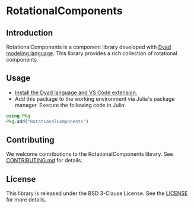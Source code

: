 # RotationalComponents

## Introduction

RotationalComponents is a component library developed with [Dyad modeling language](help.juliahub.com/dyad).
This library provides a rich collection of rotational components.

## Usage

- [Install the Dyad language and VS Code extension.](https://help.juliahub.com/dyad/dev/installation)
- Add this package to the working environment via Julia's package manager. Execute the following code in Julia:

```julia
using Pkg
Pkg.add("RotationalComponents")
```

## Contributing

We welcome contributions to the RotationalComponents library. See [CONTRIBUTING.md](./CONTRIBUTING.md) for details.

## License

This library is released under the BSD 3-Clause License. See the [LICENSE](./LICENSE.md) for more details.
